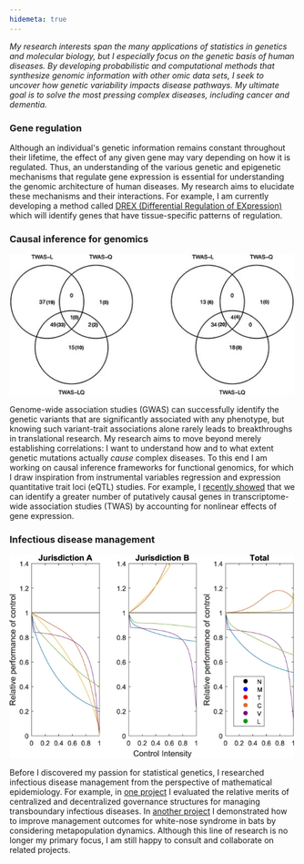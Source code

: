 ```yaml
---
hidemeta: true
---
```


*My research interests span the many applications of statistics in genetics and molecular biology, but I especially focus on the genetic basis of human diseases. By developing probabilistic and computational methods that synthesize genomic information with other omic data sets, I seek to uncover how genetic variability impacts disease pathways. My ultimate goal is to solve the most pressing complex diseases, including cancer and dementia.*

### Gene regulation

Although an individual's genetic information remains constant throughout their lifetime, the effect of any given gene may vary depending on how it is regulated. Thus, an understanding of the various genetic and epigenetic mechanisms that regulate gene expression is essential for understanding the genomic architecture of human diseases. My research aims to elucidate these mechanisms and their interactions. For example, I am currently developing a method called [DREX (Differential Regulation of EXpression)](https://github.com/MykMal/drex) which will identify genes that have tissue-specific patterns of regulation.

### Causal inference for genomics

<img src="nonlinear_TWAS.jpeg" alt="nonlinear TWAS results" width="500"/>

Genome-wide association studies (GWAS) can successfully identify the genetic variants that are significantly associated with any phenotype, but knowing such variant-trait associations alone rarely leads to breakthroughs in translational research. My research aims to move beyond merely establishing correlations: I want to understand how and to what extent genetic mutations actually *cause* complex diseases. To this end I am working on causal inference frameworks for functional genomics, for which I draw inspiration from instrumental variables regression and expression quantitative trait loci (eQTL) studies. For example, I [recently showed](https://doi.org/10.1093/hmg/ddac015) that we can identify a greater number of putatively causal genes in transcriptome-wide association studies (TWAS) by accounting for nonlinear effects of gene expression.

### Infectious disease management

<img src="decentralized_simulation.webp" alt="decentralized management simulation" width="500"/>

Before I discovered my passion for statistical genetics, I researched infectious disease management from the perspective of mathematical epidemiology. For example, in [one project](https://doi.org/10.1186/s12889-021-11797-3) I evaluated the relative merits of centralized and decentralized governance structures for managing transboundary infectious diseases. In [another project](https://doi.org/10.1111/nrm.12304) I demonstrated how to improve management outcomes for white-nose syndrome in bats by considering metapopulation dynamics. Although this line of research is no longer my primary focus, I am still happy to consult and collaborate on related projects.

